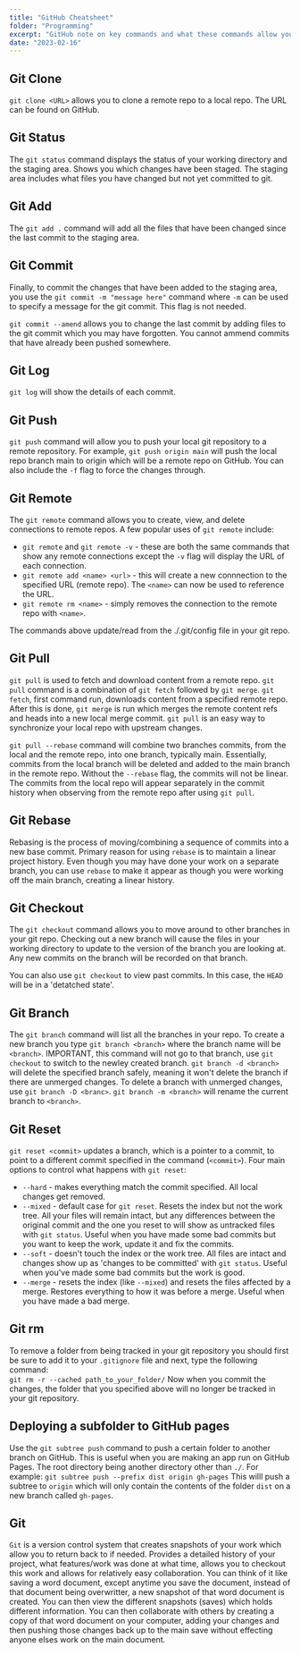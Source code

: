 ```yaml
---
title: "GitHub Cheatsheet"
folder: "Programming"
excerpt: "GitHub note on key commands and what these commands allow you to do"
date: "2023-02-16"
---
```


## Git Clone

`git clone <URL>` allows you to clone a remote repo to a local repo. The URL can be found on GitHub.

## Git Status

The `git status` command displays the status of your working directory and the staging area. Shows you which changes have been staged. The staging area includes what files you have changed but not yet committed to git.

## Git Add

The `git add .` command will add all the files that have been changed since the last commit to the staging area.

## Git Commit

Finally, to commit the changes that have been added to the staging area, you use the `git commit -m "message here"` command where `-m` can be used to specify a message for the git commit. This flag is not needed.

`git commit --amend` allows you to change the last commit by adding files to the git commit which you may have forgotten. You cannot ammend commits that have already been pushed somewhere.

## Git Log

`git log` will show the details of each commit.

## Git Push

`git push` command will allow you to push your local git repository to a remote repository. For example, `git push origin main` will push the local repo branch main to origin which will be a remote repo on GitHub. You can also include the `-f` flag to force the changes through.

## Git Remote

The `git remote` command allows you to create, view, and delete connections to remote repos. A few popular uses of `git remote` include:

- `git remote` and `git remote -v` - these are both the same commands that show any remote connections except the `-v` flag will display the URL of each connection.
- `git remote add <name> <url>` - this will create a new connnection to the specified URL (remote repo). The `<name>` can now be used to reference the URL.
- `git remote rm <name>` - simply removes the connection to the remote repo with `<name>`.

The commands above update/read from the ./.git/config file in your git repo.

## Git Pull

`git pull` is used to fetch and download content from a remote repo. `git pull` command is a combination of `git fetch` followed by `git merge`. `git fetch`, first command run, downloads content from a specified remote repo. After this is done, `git merge` is run which merges the remote content refs and heads into a new local merge commit. `git pull` is an easy way to synchronize your local repo with upstream changes.

`git pull --rebase` command will combine two branches commits, from the local and the remote repo, into one branch, typically main. Essentially, commits from the local branch will be deleted and added to the main branch in the remote repo. Without the `--rebase` flag, the commits will not be linear. The commits from the local repo will appear separately in the commit history when observing from the remote repo after using `git pull`.

## Git Rebase

Rebasing is the process of moving/combining a sequence of commits into a new base commit. Primary reason for using `rebase` is to maintain a linear project history. Even though you may have done your work on a separate branch, you can use `rebase` to make it appear as though you were working off the main branch, creating a linear history.

## Git Checkout

The `git checkout` command allows you to move around to other branches in your git repo. Checking out a new branch will cause the files in your working directory to update to the version of the branch you are looking at. Any new commits on the branch will be recorded on that branch.

You can also use `git checkout` to view past commits. In this case, the `HEAD` will be in a 'detatched state'.

## Git Branch

The `git branch` command will list all the branches in your repo. To create a new branch you type `git branch <branch>` where the branch name will be `<branch>`. IMPORTANT, this command will not go to that branch, use `git checkout` to switch to the newley created branch. `git branch -d <branch>` will delete the specified branch safely, meaning it won't delete the branch if there are unmerged changes. To delete a branch with unmerged changes, use `git branch -D <branc>`. `git branch -m <branch>` will rename the current branch to `<branch>`.

## Git Reset

`git reset <commit>` updates a branch, which is a pointer to a commit, to point to a different commit specified in the command (`<commit>`). Four main options to control what happens with `git reset`:

- `--hard` - makes everything match the commit specified. All local changes get removed.
- `--mixed` - default case for `git reset`. Resets the index but not the work tree. All your files will remain intact, but any differences between the original commit and the one you reset to will show as untracked files with `git status`. Useful when you have made some bad commits but you want to keep the work, update it and fix the commits.
- `--soft` - doesn't touch the index or the work tree. All files are intact and changes show up as 'changes to be committed' with `git status`. Useful when you've made some bad commits but the work is good.
- `--merge` - resets the index (like `--mixed`) and resets the files affected by a merge. Restores everything to how it was before a merge. Useful when you have made a bad merge.

## Git rm

To remove a folder from being tracked in your git repository you should first be sure to add it to your `.gitignore` file and next, type the following command:  
`git rm -r --cached path_to_your_folder/`
Now when you commit the changes, the folder that you specified above will no longer be tracked in your git repository.

## Deploying a subfolder to GitHub pages

Use the `git subtree push` command to push a certain folder to another branch on GitHub. This is useful when you are making an app run on GitHub Pages. The root directory being another directory other than `./`. For example:
`git subtree push --prefix dist origin gh-pages`
This willl push a subtree to `origin` which will only contain the contents of the folder `dist` on a new branch called `gh-pages`.

## Git

`Git` is a version control system that creates snapshots of your work which allow you to return back to if needed. Provides a detailed history of your project, what features/work was done at what time, allows you to checkout this work and allows for relatively easy collaboration. You can think of it like saving a word document, except anytime you save the document, instead of that document being overwritter, a new snapshot of that word document is created. You can then view the different snapshots (saves) which holds different information. You can then collaborate with others by creating a copy of that word document on your computer, adding your changes and then pushing those changes back up to the main save without effecting anyone elses work on the main document.
